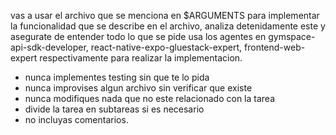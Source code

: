 vas a usar el archivo que se menciona en $ARGUMENTS
para implementar la funcionalidad que se describe en el archivo,
analiza detenidamente este  y asegurate de entender todo lo que se pide
usa los agentes en gymspace-api-sdk-developer, react-native-expo-gluestack-expert, frontend-web-expert respectivamente
para realizar la implementacion.

- nunca implementes testing sin que te lo pida
- nunca improvises algun archivo sin verificar que existe
- nunca modifiques nada que no este relacionado con la tarea
- divide la tarea en subtareas si es necesario
- no incluyas comentarios.

